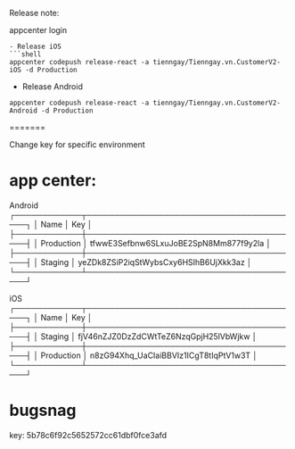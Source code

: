 Release note:

appcenter login

```
- Release iOS
```shell
appcenter codepush release-react -a tienngay/Tienngay.vn.CustomerV2-iOS -d Production
```

- Release Android
```shell
appcenter codepush release-react -a tienngay/Tienngay.vn.CustomerV2-Android -d Production
```

=======

Change key for specific environment
# app center: 

Android
┌────────────┬───────────────────────────────────────┐
│ Name       │ Key                                   │
├────────────┼───────────────────────────────────────┤
│ Production │ tfwwE3Sefbnw6SLxuJoBE2SpN8Mm877f9y2la │
├────────────┼───────────────────────────────────────┤
│ Staging    │ yeZDk8ZSiP2iqStWybsCxy6HSIhB6UjXkk3az │
└────────────┴───────────────────────────────────────┘

iOS
┌────────────┬───────────────────────────────────────┐
│ Name       │ Key                                   │
├────────────┼───────────────────────────────────────┤
│ Staging    │ fjV46nZJZ0DzZdCWtTeZ6NzqGpjH25lVbWjkw │
├────────────┼───────────────────────────────────────┤
│ Production │ n8zG94Xhq_UaCIaiBBVIz1ICgT8tIqPtV1w3T │
└────────────┴───────────────────────────────────────┘

# bugsnag
key: 5b78c6f92c5652572cc61dbf0fce3afd
